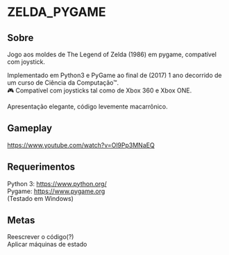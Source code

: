 # ZELDA_PYGAME

## Sobre
Jogo aos moldes de The Legend of Zelda (1986) em pygame, compatível com joystick.  
  
Implementado em Python3 e PyGame ao final de (2017) 1 ano decorrido de um curso de Ciência da Computação™.  
🎮 Compatível com joysticks tal como de Xbox 360 e Xbox ONE. 
  
Apresentação elegante, código levemente macarrônico. 

## Gameplay  
  
https://www.youtube.com/watch?v=Ol9Pp3MNaEQ  
    
## Requerimentos

Python 3: https://www.python.org/  
Pygame: https://www.pygame.org  
(Testado em Windows)  
  
## Metas
Reescrever o código(?)  
Aplicar máquinas de estado  
  


